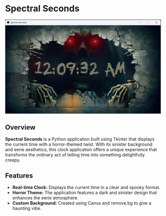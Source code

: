 # Spectral Seconds

![Spectral Seconds](https://github.com/KarthikSapaliga/Spectral-Seconds/blob/main/img/demo.png) <!-- Replace with the path to your GIF -->

## Overview

**Spectral Seconds** is a Python application built using Tkinter that displays the current time with a horror-themed twist. With its sinister background and eerie aesthetics, this clock application offers a unique experience that transforms the ordinary act of telling time into something delightfully creepy.

## Features

- **Real-time Clock:** Displays the current time in a clear and spooky format.
- **Horror Theme:** The application features a dark and sinister design that enhances the eerie atmosphere.
- **Custom Background:** Created using Canva and remove.bg to give a haunting vibe.
